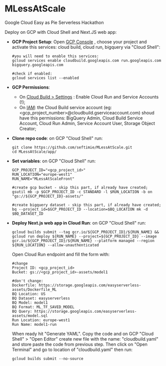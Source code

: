 # MLessAtScale
Google Cloud Easy as Pie Serverless Hackathon

Deploy on GCP with Cloud Shell and Next.JS web app:

- **GCP Project Setup**: Open [GCP Console](https://console.cloud.google.com) , choose your project and activate this services: cloud build, cloud run, bigquery via "Cloud Shell":
  
  ```
  #you will need to enable this services: 
  gcloud services enable cloudbuild.googleapis.com run.googleapis.com bigquery.googleapis.com
  
  #check if enabled:
  gcloud services list --enabled
  ```

- **GCP Permissions**:
  - On [Cloud Build  > Settings](https://console.cloud.google.com/cloud-build/settings/service-account) : Enable Cloud Run and Service Accounts (!);
  - On [IAM](https://console.cloud.google.com/iam-admin/iam): the Cloud Build service account (eg: <gcp_project_number>@cloudbuild.gserviceaccount.com) shoud have this permissions: BigQuery Admin, Cloud Build Service Account, Cloud Run Admin, Service Account User, Storage Object Creator;

- **Clone repo code**: on GCP "Cloud Shell" run:
  ```
  git clone https://github.com/seftimie/MLessAtScale.git
  cd MLessAtScale/app/
  ```
		
- **Set variables**: on GCP "Cloud Shell" run:
  ```
  GCP_PROJECT_ID="<gcp_project_id>"
  RUN_LOCATION="europe-west1"
  RUN_NAME="MLessAtScaleFront"

  #create gcp bucket - skip this part, if already have created;
  gsutil mb -p $GCP_PROJECT_ID -c STANDARD -l $RUN_LOCATION -b on "gs://${GCP_PROJECT_ID}-assets/" 

  #create bigquery dataset - skip this part, if already have created;
  bq --project_id=$GCP_PROJECT_ID --location=$BQ_LOCATION mk -d $BQ_DATASET_ID
  ```

- **Deploy Next.js web app in Cloud Run**:  on GCP "Cloud Shell" run:
  ```
  gcloud builds submit --tag gcr.io/${GCP_PROJECT_ID}/${RUN_NAME} &&
  gcloud run deploy ${RUN_NAME} --project=${GCP_PROJECT_ID} --image gcr.io/${GCP_PROJECT_ID}/${RUN_NAME} --platform managed --region ${RUN_LOCATION} --allow-unauthenticated
  ```
  Open Cloud Run endpoint and fill the form with:
  ```
  #change
  Project ID: <gcp_project_id>
  Bucket: gs://<gcp_project_id>-assets/model1
  
  #don't change:
  Dockerfile: https://storage.googleapis.com/easyserverless-assets/Dockerfile_ML
  BQ Location: US
  BQ Dataset: easyserverless
  BQ Model: model1
  BQ Format: ML_TF_SAVED_MODEL
  BQ Query: https://storage.googleapis.com/easyserverless-assets/model.sql
  Run Location: europe-west1
  Run Name: model1-run
  ```
  
  When ready hit "Generate YAML". Copy the code and on GCP "Cloud Shell" > "Open Editor" create new file with the
  name: "cloudbuild.yaml" and store paste the code from previous step. Then click on "Open Terminal" and go to location of "cloudbuild.yaml" then run:
  ```
  gcloud builds submit --no-source
  ```

  
	
 
